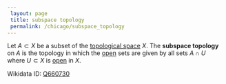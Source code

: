 ```yaml
---
 layout: page
 title: subspace topology
 permalink: /chicago/subspace_topology
---
```


Let $A\subset X$ be a subset of the [topological space](https://mathgloss.github.io/MathGloss/chicago/topological_space) $X$. The **subspace topology** on $A$ is the topology in which the [open](https://mathgloss.github.io/MathGloss/chicago/open) sets are given by all sets $A \cap U$ where $U\subset X$ is [open](https://mathgloss.github.io/MathGloss/chicago/open) in $X$. 

Wikidata ID: [Q660730](https://www.wikidata.org/wiki/Q660730)
